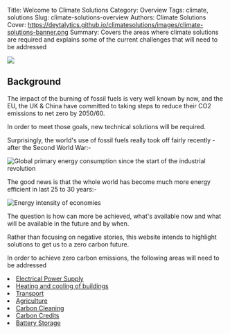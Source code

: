 Title:  Welcome to Climate Solutions
Category: Overview
Tags: climate, solutions
Slug: climate-solutions-overview
Authors: Climate Solutions
Cover: https://deytalytics.github.io/climatesolutions/images/climate-solutions-banner.png
Summary: Covers the areas where climate solutions are required and explains some of the current challenges that will need to be addressed

<img src="https://deytalytics.github.io/climatesolutions/images/climate-solutions-banner.png"/>

<h2>Background</h2>
The impact of the burning of fossil fuels is very well known by now, and the EU, the UK & China have committed to taking steps to reduce their CO2 emissions to net zero by 2050/60.

In order to meet those goals, new technical solutions will be required.

Surprisingly, the world's use of fossil fuels really took off fairly recently - after the Second World War:-

<img src="https://deytalytics.github.io/climatesolutions/images/global-primary-energy_v13_850x600.png" alt="Global primary energy consumption since the start of the industrial revolution">

The good news is that the whole world has become much more energy efficient in last 25 to 30 years:-

<img alt="Energy intensity of economies" src="https://deytalytics.github.io/climatesolutions/images/energy-intensity-of-economies_v3_850x600.png">

The question is how can more be achieved, what's available now and what will be available in the future and by when.

Rather than focusing on negative stories, this website intends to highlight solutions to get us to a zero carbon future.

In order to achieve zero carbon emissions, the following areas will need to be addressed

<li><a href="electricity.html">Electrical Power Supply</a></li>
<li><a href="building-energy-usage.html">Heating and cooling of buildings</a></li>
<li><a href="transport.html">Transport</a></li>
<li><a href="agriculture.html">Agriculture</a></li>
<li><a href="carbon-cleaning.html">Carbon Cleaning</a></li>
<li><a href="carbon-credits.html">Carbon Credits</a></li>
<li><a href="battery-storage.html">Battery Storage</a></li>
